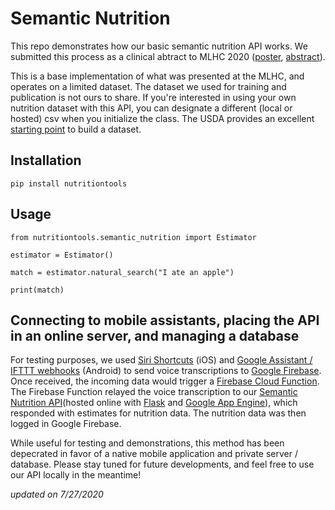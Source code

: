 # Semantic Nutrition
This repo demonstrates how our basic semantic nutrition API works. We submitted this process as a clinical abtract to MLHC 2020 ([poster](Poster_Semantic_Nutrition.pdf), [abstract](Abstract_Semantic_Nutrition.pdf)). 

This is a base implementation of what was presented at the MLHC, and operates on a limited dataset. The dataset we used for training and publication is not ours to share. If you're interested in using your own nutrition dataset with this API, you can designate a different (local or hosted) csv when you initialize the class. The USDA provides an excellent [starting point](https://fdc.nal.usda.gov) to build a dataset.

## Installation

```
pip install nutritiontools
```

## Usage

```
from nutritiontools.semantic_nutrition import Estimator

estimator = Estimator() 

match = estimator.natural_search("I ate an apple") 

print(match)
```

## Connecting to mobile assistants, placing the API in an online server, and managing a database

For testing purposes, we used [Siri Shortcuts](https://support.apple.com/en-us/HT209055) (iOS) and [Google Assistant / IFTTT webhooks](https://ifttt.com/google_assistant) (Android) to send voice transcriptions to [Google Firebase](https://firebase.google.com/docs/storage/web/start). Once received, the incoming data would trigger a [Firebase Cloud Function](https://firebase.google.com/docs/functions). The Firebase Function relayed the voice transcription to our [Semantic Nutrition API](semantic.py)(hosted online with [Flask](https://flask.palletsprojects.com/en/1.1.x/quickstart/) and [Google App Engine](https://cloud.google.com/appengine/docs/standard/python3/building-app)), which responded with estimates for nutrition data. The nutrition data was then logged in Google Firebase.

While useful for testing and demonstrations, this method has been depecrated in favor of a native mobile application and private server / database. Please stay tuned for future developments, and feel free to use our API locally in the meantime!

*updated on 7/27/2020*
